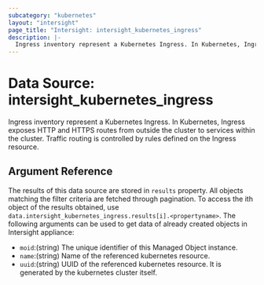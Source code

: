 ```yaml
---
subcategory: "kubernetes"
layout: "intersight"
page_title: "Intersight: intersight_kubernetes_ingress"
description: |-
  Ingress inventory represent a Kubernetes Ingress. In Kubernetes, Ingress exposes HTTP and HTTPS routes from outside the cluster to services within the cluster. Traffic routing is controlled by rules defined on the Ingress resource.
---
```


# Data Source: intersight_kubernetes_ingress
Ingress inventory represent a Kubernetes Ingress. In Kubernetes, Ingress exposes HTTP and HTTPS routes from outside the cluster to services within the cluster. Traffic routing is controlled by rules defined on the Ingress resource.
## Argument Reference
The results of this data source are stored in `results` property.
All objects matching the filter criteria are fetched through pagination.
To access the ith object of the results obtained, use `data.intersight_kubernetes_ingress.results[i].<propertyname>`.
The following arguments can be used to get data of already created objects in Intersight appliance:
* `moid`:(string) The unique identifier of this Managed Object instance. 
* `name`:(string) Name of the referenced kubernetes resource. 
* `uuid`:(string) UUID of the referenced kubernetes resource. It is generated by the kubernetes cluster itself. 
 